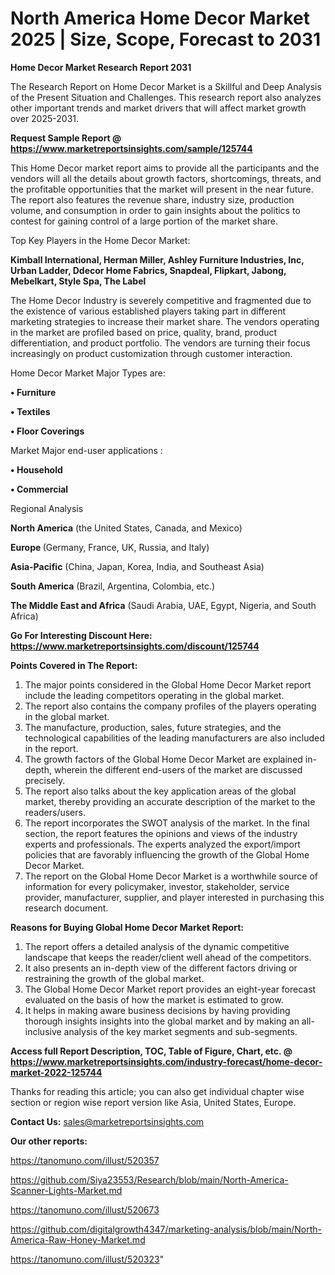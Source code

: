 # North America Home Decor Market 2025 | Size, Scope, Forecast to 2031

<strong>Home Decor Market Research Report 2031</strong>

The Research Report on Home Decor Market is a Skillful and Deep Analysis of the Present Situation and Challenges. This research report also analyzes other important trends and market drivers that will affect market growth over 2025-2031.

<strong>Request Sample Report @ <a href=https://www.marketreportsinsights.com/sample/125744>https://www.marketreportsinsights.com/sample/125744</a></strong>

This Home Decor market report aims to provide all the participants and the vendors will all the details about growth factors, shortcomings, threats, and the profitable opportunities that the market will present in the near future. The report also features the revenue share, industry size, production volume, and consumption in order to gain insights about the politics to contest for gaining control of a large portion of the market share.

Top Key Players in the Home Decor Market:

<strong>Kimball International, Herman Miller, Ashley Furniture Industries, Inc, Urban Ladder, Ddecor Home Fabrics, Snapdeal, Flipkart, Jabong, Mebelkart, Style Spa, The Label</strong>

The Home Decor Industry is severely competitive and fragmented due to the existence of various established players taking part in different marketing strategies to increase their market share. The vendors operating in the market are profiled based on price, quality, brand, product differentiation, and product portfolio. The vendors are turning their focus increasingly on product customization through customer interaction.

Home Decor Market Major Types are:

<strong>• Furniture

• Textiles

• Floor Coverings</strong>

Market Major end-user applications :

<strong>• Household

• Commercial</strong>

Regional Analysis

</u><strong><b>North America</b></strong> (the United States, Canada, and Mexico)

<strong><b>Europe </b></strong>(Germany, France, UK, Russia, and Italy)

<strong><b>Asia-Pacific</b></strong> (China, Japan, Korea, India, and Southeast Asia)

<strong><b>South America</b></strong> (Brazil, Argentina, Colombia, etc.)

<strong><b>The Middle East and Africa</b></strong> (Saudi Arabia, UAE, Egypt, Nigeria, and South Africa)

<strong>Go For Interesting Discount Here: <a href=https://www.marketreportsinsights.com/discount/125744>https://www.marketreportsinsights.com/discount/125744</a></strong>

<strong>Points Covered in The Report:</strong>
<ol>
  <li>The major points considered in the Global Home Decor Market report include the leading competitors operating in the global market.</li>
  <li>The report also contains the company profiles of the players operating in the global market.</li>
  <li>The manufacture, production, sales, future strategies, and the technological capabilities of the leading manufacturers are also included in the report.</li>
  <li>The growth factors of the Global Home Decor Market are explained in-depth, wherein the different end-users of the market are discussed precisely.</li>
  <li>The report also talks about the key application areas of the global market, thereby providing an accurate description of the market to the readers/users.</li>
  <li>The report incorporates the SWOT analysis of the market. In the final section, the report features the opinions and views of the industry experts and professionals. The experts analyzed the export/import policies that are favorably influencing the growth of the Global Home Decor Market.</li>
  <li>The report on the Global Home Decor Market is a worthwhile source of information for every policymaker, investor, stakeholder, service provider, manufacturer, supplier, and player interested in purchasing this research document.</li>
</ol>
<strong>Reasons for Buying Global Home Decor Market Report:</strong>

<ol>
  <li>The report offers a detailed analysis of the dynamic competitive landscape that keeps the reader/client well ahead of the competitors.</li>
  <li>It also presents an in-depth view of the different factors driving or restraining the growth of the global market.</li>
  <li>The Global Home Decor Market report provides an eight-year forecast evaluated on the basis of how the market is estimated to grow.</li>
  <li>It helps in making aware business decisions by having providing thorough insights insights into the global market and by making an all-inclusive analysis of the key market segments and sub-segments.</li>
</ol>
<strong>Access full Report Description, TOC, Table of Figure, Chart, etc. @ <a href=https://www.marketreportsinsights.com/industry-forecast/home-decor-market-2022-125744>https://www.marketreportsinsights.com/industry-forecast/home-decor-market-2022-125744</a></strong>


Thanks for reading this article; you can also get individual chapter wise section or region wise report version like Asia, United States, Europe.

<strong>Contact Us:</strong>
sales@marketreportsinsights.com

<strong>Our other reports:</strong>

<a href=https://tanomuno.com/illust/520357>https://tanomuno.com/illust/520357</a>

<a href=https://github.com/Siya23553/Research/blob/main/North-America-Scanner-Lights-Market.md>https://github.com/Siya23553/Research/blob/main/North-America-Scanner-Lights-Market.md</a>

<a href=https://tanomuno.com/illust/520673>https://tanomuno.com/illust/520673</a>

<a href=https://github.com/digitalgrowth4347/marketing-analysis/blob/main/North-America-Raw-Honey-Market.md>https://github.com/digitalgrowth4347/marketing-analysis/blob/main/North-America-Raw-Honey-Market.md</a>

<a href=https://tanomuno.com/illust/520323>https://tanomuno.com/illust/520323</a>"
